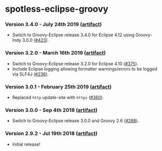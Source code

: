 # spotless-eclipse-groovy

### Version 3.4.0 - July 24th 2019 ([artifact]([jcenter](https://bintray.com/diffplug/opensource/spotless-eclipse-groovy)))

* Switch to Groovy-Eclipse release 3.4.0 for Eclipse 4.12 using Groovy-Indy 3.0.0  ([#423](https://github.com/diffplug/spotless/pull/423)).

### Version 3.2.0 - March 16th 2019 ([artifact]([jcenter](https://bintray.com/diffplug/opensource/spotless-eclipse-groovy)))

* Switch to Groovy-Eclipse release 3.2.0 for Eclipse 4.10 ([#375](https://github.com/diffplug/spotless/pull/375)).
* Include Eclipse logging allowing formatter warnings/errors to be logged via SLF4J ([#236](https://github.com/diffplug/spotless/issues/236)).

### Version 3.0.1 - February 25th 2019 ([artifact]([jcenter](https://bintray.com/diffplug/opensource/spotless-eclipse-groovy)))

* Replaced `http` update-site with `https` ([#360](https://github.com/diffplug/spotless/issues/360)).

### Version 3.0.0 - Sep 4th 2018 ([artifact]([jcenter](https://bintray.com/diffplug/opensource/spotless-eclipse-groovy)))

* Switch to Groovy-Eclipse release 3.0.0 and Groovy 2.6 ([#288](https://github.com/diffplug/spotless/issues/288)).

### Version 2.9.2 - Jul 19th 2018 ([artifact]([jcenter](https://bintray.com/diffplug/opensource/spotless-eclipse-groovy)))

* Initial release!
